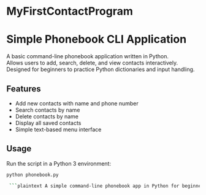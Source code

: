 # MyFirstContactProgram
# Simple Phonebook CLI Application

A basic command-line phonebook application written in Python.  
Allows users to add, search, delete, and view contacts interactively.  
Designed for beginners to practice Python dictionaries and input handling.

## Features

- Add new contacts with name and phone number
- Search contacts by name
- Delete contacts by name
- Display all saved contacts
- Simple text-based menu interface

## Usage

Run the script in a Python 3 environment:

```bash
python phonebook.py

 ```plaintext A simple command-line phonebook app in Python for beginners.   Easily add, search, delete, and list contacts using a dictionary.   Perfect for practicing Python basics like loops, conditionals, and data structures.
